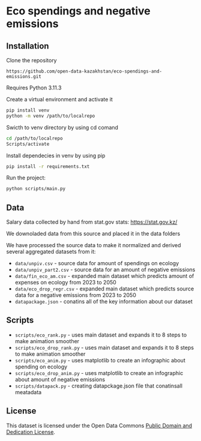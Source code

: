 # Eco spendings and negative emissions



## Installation

Clone the repository
```shell
https://github.com/open-data-kazakhstan/eco-spendings-and-emissions.git
```

Requires Python 3.11.3 

Create a virtual environment and activate it 
```bash
pip install venv
python -m venv /path/to/localrepo
```

Swicth to venv directory by using cd comand
```bash
cd /path/to/localrepo
Scripts/activate
```

Install dependecies in venv by using pip
```bash
pip install -r requirements.txt
```

Run the project:
```bash
python scripts/main.py
```

## Data 

Salary data collected by hand from stat.gov stats: https://stat.gov.kz/

We downoladed data from this source and placed it in the data folders 

We have processed the source data to make it normalized and derived  several aggregated datasets from it:

* `data/unpiv.csv` - sourсe data for amount of spendings on ecology
* `data/unpiv_part2.csv` - sourсe data for an amount of negative emissions
* `data/fin_eco_am.csv` - expanded main dataset which predicts amount of expenses on ecology from 2023 to 2050
* `data/eco_drop_regr.csv` - expanded main dataset which predicts sourсe data for a negative emissions from 2023 to 2050
* `datapackage.json` - conatins all of the key information about our dataset

## Scripts
* `scripts/eco_rank.py` - uses main dataset and expands it to 8 steps to make animation smoother
* `scripts/eco_drop_rank.py` - uses main dataset and expands it to 8 steps to make animation smoother
* `scripts/eco_anim.py` - uses matplotlib to create an infographic about spending on ecology
* `scripts/eco_drop_anim.py` - uses matplotlib to create an infographic about amount of negative emissions
* `scripts/datapack.py` - creating datapckage.json file that conatinsall meatadata

## License

This dataset is licensed under the Open Data Commons [Public Domain and Dedication License][pddl].

[pddl]: https://www.opendatacommons.org/licenses/pddl/1-0/
